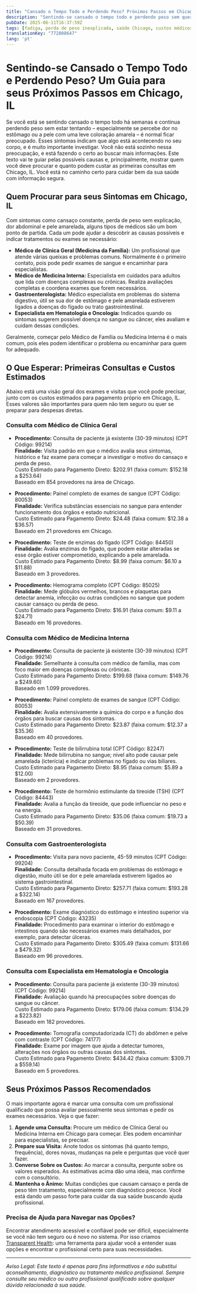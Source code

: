 ```yaml
---
title: "Cansado o Tempo Todo e Perdendo Peso? Próximos Passos em Chicago, IL"
description: "Sentindo-se cansado o tempo todo e perdendo peso sem querer? Saiba a quem procurar e o que esperar do atendimento médico em Chicago, IL."
pubDate: 2025-06-11T16:37:59Z
tags: [fadiga, perda de peso inexplicada, saúde Chicago, custos médicos, gastroenterologia, medicina familiar]
translationKey: "772808647"
lang: 'pt'
---
```

# Sentindo-se Cansado o Tempo Todo e Perdendo Peso? Um Guia para seus Próximos Passos em Chicago, IL

Se você está se sentindo cansado o tempo todo há semanas e continua perdendo peso sem estar tentando – especialmente se percebe dor no estômago ou a pele com uma leve coloração amarela – é normal ficar preocupado. Esses sintomas indicam que algo está acontecendo no seu corpo, e é muito importante investigar. Você não está sozinho nessa preocupação, e está fazendo o certo ao buscar mais informações. Este texto vai te guiar pelas possíveis causas e, principalmente, mostrar quem você deve procurar e quanto podem custar as primeiras consultas em Chicago, IL. Você está no caminho certo para cuidar bem da sua saúde com informação segura.

## Quem Procurar para seus Sintomas em Chicago, IL

Com sintomas como cansaço constante, perda de peso sem explicação, dor abdominal e pele amarelada, alguns tipos de médicos são um bom ponto de partida. Cada um pode ajudar a descobrir as causas possíveis e indicar tratamentos ou exames se necessário:

- **Médico de Clínica Geral (Medicina da Família):** Um profissional que atende várias queixas e problemas comuns. Normalmente é o primeiro contato, pois pode pedir exames de sangue e encaminhar para especialistas.
- **Médico de Medicina Interna:** Especialista em cuidados para adultos que lida com doenças complexas ou crônicas. Realiza avaliações completas e coordena exames que forem necessários.
- **Gastroenterologista:** Médico especialista em problemas do sistema digestivo, útil se sua dor de estômago e pele amarelada estiverem ligados a doenças do fígado ou trato gastrointestinal.
- **Especialista em Hematologia e Oncologia:** Indicados quando os sintomas sugerem possível doença no sangue ou câncer, eles avaliam e cuidam dessas condições.

Geralmente, começar pelo Médico de Família ou Medicina Interna é o mais comum, pois eles podem identificar o problema ou encaminhar para quem for adequado.

## O Que Esperar: Primeiras Consultas e Custos Estimados

Abaixo está uma visão geral dos exames e visitas que você pode precisar, junto com os custos estimados para pagamento próprio em Chicago, IL. Esses valores são importantes para quem não tem seguro ou quer se preparar para despesas diretas.

### Consulta com Médico de Clínica Geral

- **Procedimento:** Consulta de paciente já existente (30-39 minutos) (CPT Código: 99214)  
  **Finalidade:** Visita padrão em que o médico avalia seus sintomas, histórico e faz exame para começar a investigar o motivo do cansaço e perda de peso.  
  Custo Estimado para Pagamento Direto: $202.91 (faixa comum: $152.18 a $253.64)  
  Baseado em 854 provedores na área de Chicago.

- **Procedimento:** Painel completo de exames de sangue (CPT Código: 80053)  
  **Finalidade:** Verifica substâncias essenciais no sangue para entender funcionamento dos órgãos e estado nutricional.  
  Custo Estimado para Pagamento Direto: $24.48 (faixa comum: $12.38 a $36.57)  
  Baseado em 21 provedores em Chicago.

- **Procedimento:** Teste de enzimas do fígado (CPT Código: 84450)  
  **Finalidade:** Avalia enzimas do fígado, que podem estar alteradas se esse órgão estiver comprometido, explicando a pele amarelada.  
  Custo Estimado para Pagamento Direto: $8.99 (faixa comum: $6.10 a $11.88)  
  Baseado em 3 provedores.

- **Procedimento:** Hemograma completo (CPT Código: 85025)  
  **Finalidade:** Mede glóbulos vermelhos, brancos e plaquetas para detectar anemia, infecção ou outras condições no sangue que podem causar cansaço ou perda de peso.  
  Custo Estimado para Pagamento Direto: $16.91 (faixa comum: $9.11 a $24.71)  
  Baseado em 16 provedores.

### Consulta com Médico de Medicina Interna

- **Procedimento:** Consulta de paciente já existente (30-39 minutos) (CPT Código: 99214)  
  **Finalidade:** Semelhante à consulta com médico de família, mas com foco maior em doenças complexas ou crônicas.  
  Custo Estimado para Pagamento Direto: $199.68 (faixa comum: $149.76 a $249.60)  
  Baseado em 1.099 provedores.

- **Procedimento:** Painel completo de exames de sangue (CPT Código: 80053)  
  **Finalidade:** Avalia extensivamente a química do corpo e a função dos órgãos para buscar causas dos sintomas.  
  Custo Estimado para Pagamento Direto: $23.87 (faixa comum: $12.37 a $35.36)  
  Baseado em 40 provedores.

- **Procedimento:** Teste de bilirrubina total (CPT Código: 82247)  
  **Finalidade:** Mede bilirrubina no sangue; nível alto pode causar pele amarelada (icterícia) e indicar problemas no fígado ou vias biliares.  
  Custo Estimado para Pagamento Direto: $8.95 (faixa comum: $5.89 a $12.00)  
  Baseado em 2 provedores.

- **Procedimento:** Teste de hormônio estimulante da tireoide (TSH) (CPT Código: 84443)  
  **Finalidade:** Avalia a função da tireoide, que pode influenciar no peso e na energia.  
  Custo Estimado para Pagamento Direto: $35.06 (faixa comum: $19.73 a $50.39)  
  Baseado em 31 provedores.

### Consulta com Gastroenterologista

- **Procedimento:** Visita para novo paciente, 45-59 minutos (CPT Código: 99204)  
  **Finalidade:** Consulta detalhada focada em problemas do estômago e digestão, muito útil se dor e pele amarelada estiverem ligados ao sistema gastrointestinal.  
  Custo Estimado para Pagamento Direto: $257.71 (faixa comum: $193.28 a $322.14)  
  Baseado em 167 provedores.

- **Procedimento:** Exame diagnóstico do estômago e intestino superior via endoscopia (CPT Código: 43235)  
  **Finalidade:** Procedimento para examinar o interior do estômago e intestinos quando são necessários exames mais detalhados, por exemplo, para detectar úlceras.  
  Custo Estimado para Pagamento Direto: $305.49 (faixa comum: $131.66 a $479.32)  
  Baseado em 96 provedores.

### Consulta com Especialista em Hematologia e Oncologia

- **Procedimento:** Consulta para paciente já existente (30-39 minutos) (CPT Código: 99214)  
  **Finalidade:** Avaliação quando há preocupações sobre doenças do sangue ou câncer.  
  Custo Estimado para Pagamento Direto: $179.06 (faixa comum: $134.29 a $223.82)  
  Baseado em 182 provedores.

- **Procedimento:** Tomografia computadorizada (CT) do abdômen e pelve com contraste (CPT Código: 74177)  
  **Finalidade:** Exame por imagem que ajuda a detectar tumores, alterações nos órgãos ou outras causas dos sintomas.  
  Custo Estimado para Pagamento Direto: $434.42 (faixa comum: $309.71 a $559.14)  
  Baseado em 5 provedores.

## Seus Próximos Passos Recomendados

O mais importante agora é marcar uma consulta com um profissional qualificado que possa avaliar pessoalmente seus sintomas e pedir os exames necessários. Veja o que fazer:

1. **Agende uma Consulta:** Procure um médico de Clínica Geral ou Medicina Interna em Chicago para começar. Eles podem encaminhar para especialistas, se precisar.
2. **Prepare sua Visita:** Anote todos os sintomas (há quanto tempo, frequência), dores novas, mudanças na pele e perguntas que você quer fazer.
3. **Converse Sobre os Custos:** Ao marcar a consulta, pergunte sobre os valores esperados. As estimativas acima dão uma ideia, mas confirme com o consultório.
4. **Mantenha o Ânimo:** Muitas condições que causam cansaço e perda de peso têm tratamento, especialmente com diagnóstico precoce. Você está dando um passo forte para cuidar da sua saúde buscando ajuda profissional.

### Precisa de Ajuda para Navegar nas Opções?

Encontrar atendimento acessível e confiável pode ser difícil, especialmente se você não tem seguro ou é novo no sistema. Por isso criamos [Transparent Health](https://transparenthealth.ai): uma ferramenta para ajudar você a entender suas opções e encontrar o profissional certo para suas necessidades.

---

*Aviso Legal: Este texto é apenas para fins informativos e não substitui aconselhamento, diagnóstico ou tratamento médico profissional. Sempre consulte seu médico ou outro profissional qualificado sobre qualquer dúvida relacionada à sua saúde.*